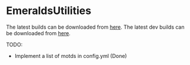 # EmeraldsUtilities

The latest builds can be downloaded from [here](https://ci.eemerald.xyz/job/EmeraldsUtilities/lastSuccessfulBuild/).
The latest dev builds can be downloaded from [here](https://ci.eemerald.xyz/job/EmeraldsUtilitiesDev/lastSuccessfulBuild/).

TODO:
- Implement a list of motds in config.yml (Done)
